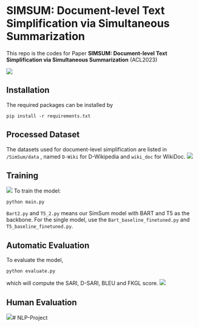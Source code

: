 # SIMSUM: Document-level Text Simplification via Simultaneous Summarization
This repo is the codes for Paper **SIMSUM: Document-level Text Simplification via Simultaneous Summarization** (ACL2023)

![](/fig/WechatIMG14.png)

## Installation
The required packages can be installed by

```
pip install -r requirements.txt
```

## Processed Dataset
The datasets used for document-level simplification are listed in `/SimSum/data` , named `D-Wiki` for D-Wikipedia and `wiki_doc` for WikiDoc.
![](/fig/WechatIMG10.png)

## Training
![](/fig/WechatIMG9.png)
To train the model:
```
python main.py
```

`Bart2.py` and `T5_2.py` means our SimSum model with BART and T5 as the backbone. For the single model, use the `Bart_baseline_finetuned.py` and `T5_baseline_finetuned.py`.


## Automatic Evaluation
To evaluate the model,
```
python evaluate.py
```

which will compute the SARI, D-SARI, BLEU and FKGL score.
![](/fig/WechatIMG11.png)

## Human Evaluation
![](/fig/WechatIMG13.png)# NLP-Project
